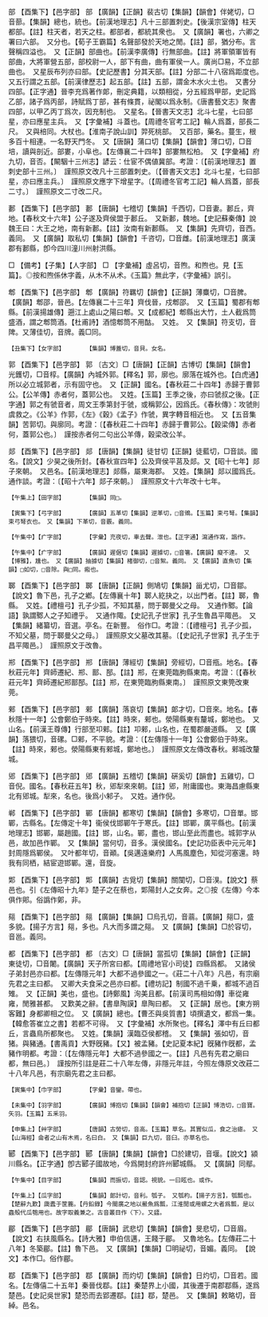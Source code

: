 <!-- { "loadSidebar": true } -->
部	【酉集下】【邑字部】	部	【廣韻】【正韻】裴古切【集韻】【韻會】伴姥切，□音蔀。【集韻】總也，統也。【前漢地理志】凡十三部置刺史。【後漢宗室傳】柱天都部。【註】柱天者，若天之柱。都部者，都統其衆也。　又【廣韻】署也，六卿之署曰六部。　又分也。【荀子王霸篇】名聲部發於天地之閒。【註】部，猶分布。言聲稱四溢也。　又【正韻】部曲也。【前漢李廣傳】行無部曲。【註】將軍領軍皆有部曲，大將軍營五部，部校尉一人，部下有曲，曲有軍侯一人。廣尚□易，不立部曲也。　又星辰布列亦曰部。【史記歷書】分其天部。【註】分部二十八宿爲距度也。　又五行謂之五部。【前漢律歷志】起五部。【註】五部，謂金木水火土也。　又書分四部。【正字通】晉李充爲著作郞，刪定典籍，以類相從，分五經爲甲部，史記爲乙部，諸子爲丙部，詩賦爲丁部，甚有條貫，祕閣以爲永制。《唐書藝文志》聚書四部，以甲乙丙丁爲次，因充制也。　又星名。【晉書天文志】北斗七星，七曰部星，亦曰應星主兵。　又【字彙補】斗蓋也。【周禮冬官考工記】輪人爲蓋，部長二尺。　又與棓同。大杖也。【淮南子說山訓】羿死桃部。　又百部，藥名。蔓生，根多百十相連。一名野天門冬。　又【唐韻】蒲口切【集韻】【韻會】薄口切，□音培，讀與剖近。部婁，小阜也。【左傳襄二十四年】部婁無松柏。　又【字彙補】府九切，音否。【闞駰十三州志】諺云：仕宦不偶値冀部。考證：〔【前漢地理志】置刺史部十三州。〕　謹照原文改凡十三部置刺史。〔【晉書天文志】北斗七星，七曰部星，亦曰應主兵。〕　謹照原文應字下增星字。〔【周禮冬官考工記】輪人爲蓋，部長二寸。〕　謹照原文二寸改二尺。 

郪	【酉集下】【邑字部】	郪	【唐韻】七稽切【集韻】千西切，□音妻。郪丘，齊地。【春秋文十六年】公子遂及齊侯盟于郪丘。　又新郪，魏地。【史記蘇秦傳】說魏王曰：大王之地，南有新郪。【註】汝南有新郪縣。　又【集韻】先齊切，音西。義同。　又【廣韻】取私切【集韻】【韻會】千咨切，□音雌。【前漢地理志】廣漢郡有郪縣，卽今四川潼川州射洪縣。

□	【備考】【子集】【人字部】	□	【字彙補】虛呂切，音煦。和煦也。見【玉篇】。◎按和煦係休字義，从木不从术。《玉篇》無此字，《字彙補》誤引。

郫	【酉集下】【邑字部】	郫	【廣韻】符羈切【韻會】【正韻】薄麋切，□音脾。【廣韻】郫邵，晉邑。【左傳襄二十三年】齊伐晉，戍郫邵。　又【玉篇】蜀郡有郫縣。【前漢揚雄傳】遡江上處山之陽曰郫。又【成都紀】郫縣出大竹，土人截爲筒盛酒，謂之郫筒酒。【杜甫詩】酒憶郫筒不用酤。　又姓。　又【集韻】符支切，音陴。又薄佳切，音牌。義□同。

	【丑集下】【女字部】		【集韻】博蓋切，音貝。女名。

郭	【酉集下】【邑字部】	郭	〔古文〕□【唐韻】【正韻】古博切【集韻】【韻會】光鑊切，□音椁。【廣韻】內城外郭。【釋名】郭，廓也。廓落在城外也。【白虎通】所以必立城郭者，示有固守也。　又【正韻】國名。【春秋莊二十四年】赤歸于曹郭公。【公羊傳】赤者何，蓋郭公也。　又姓。【玉篇】王季之後，亦曰虢叔之後。【正字通】郭之有虢音者，周文王季第封于虢，或稱郭公，因爲氏。《春秋傳》：攻虢則虞救之。《公羊》作郭，《左》《穀》《孟子》作虢，異字轉音相近也。　又【五音集韻】苦郭切。與廓同。考證：〔【春秋莊二十四年】赤歸于曹郭公。【穀梁傳】赤者何，蓋郭公也。〕　謹按赤者何二句出公羊傳，穀梁改公羊。 

郯	【酉集下】【邑字部】	郯	【唐韻】【集韻】徒甘切【正韻】徒藍切，□音談。國名。【說文】少昊之後所封。【春秋宣四年】公及齊侯平莒及郯。又【昭十七年】郯子來朝。　又邑名。【前漢地理志】郯縣，屬東海郡。　又姓。【集韻】郯以國爲氏。通作談。考證：〔【昭十六年】郯子來朝。〕　謹照原文十六年改十七年。 

	【午集上】【田字部】		【集韻】同□。

	【寅集下】【弓字部】		【廣韻】五革切【集韻】逆革切，□音鶂。【玉篇】束弓弩。【集韻】束弓弩衣也。　又【集韻】下革切，音覈。義同。

	【午集中】【疒字部】		【字彙】充夜切，車去聲。泄也。【正字通】瀉通作寫，譌作。

	【午集中】【疒字部】		【廣韻】遲倨切【集韻】遲據切，□音箸。【廣韻】癡不達。　又【博雅】，尰也。　又【廣韻】抽據切【集韻】楮御切，□音絮。義同。　又【廣韻】直魚切【集韻】□如切，□音除。與□同。瘢也。

郰	【酉集下】【邑字部】	郰	【唐韻】【正韻】側鳩切【集韻】甾尤切，□音鄒。【說文】魯下邑，孔子之鄕。【左傳襄十年】郰人紇抉之，以出門者。【註】郰，魯縣。　又姓。【禮檀弓】孔子少孤，不知其墓，問于郰曼父之母。　又通作鄹。【論語】孰謂鄹人之子知禮乎。　又通作陬。【史記孔子世家】孔子生魯昌平陬邑。　又【集韻】緒纂切，音選。亭名。在新豐。　俗作□。考證：〔【禮檀弓】孔子少孤，不知父墓，問于郰曼父之母。〕　謹照原文父墓改其墓。〔【史記孔子世家】孔子生于昌平陬邑。〕　謹照原文于改魯。 

郱	【酉集下】【邑字部】	郱	【唐韻】薄經切【集韻】旁經切，□音甁。地名。【春秋莊元年】齊師遷紀、郱、鄑、郚。【註】郱，在東莞臨朐縣東南。考證：〔【春秋莊元年】齊師遷紀郱鄑郚。【註】郱，在東筦臨朐縣東南。〕　謹照原文東筦改東莞。 

郲	【酉集下】【邑字部】	郲	【廣韻】落哀切【集韻】郞才切，□音來。地名。【春秋隱十一年】公會鄭伯于時來。【註】時來，郲也。滎陽縣東有釐城，鄭地也。　又山名。【前漢王尊傳】行部至卭郲。【註】卭郲，山名也，在蜀郡嚴道縣。　又【廣韻】落猥切，音磥。□郲，不平貌。考證：〔【左傳隱十一年】公會鄭伯于時來。【註】時來，郲也。滎陽縣東有郲城，鄭地也。〕　謹照原文左傳改春秋。郲城改釐城。 

郳	【酉集下】【邑字部】	郳	【廣韻】五稽切【集韻】硏奚切【韻會】五雞切，□音倪。國名。【春秋莊五年】秋，郳犁來來朝。【註】郳，附庸國也。東海昌慮縣東北有郳城。犁來，名也。後爲小邾子。　又姓。通作倪。

郸	【酉集下】【邑字部】	鄲	【唐韻】都寒切【集韻】【韻會】多寒切，□音單。邯鄲，古縣名。【左傳定十年】衞侯伐邯鄲午于寒氏。【註】邯鄲，廣平縣也。【前漢地理志】邯鄲，屬趙國。【註】邯，山名。鄲，盡也，邯山至此而盡也。城郭字从邑，故加邑作鄲。　又【集韻】當何切，音多。漢侯國名。【史記功臣表中元元年】封周隱爲鄲侯。　又叶都年切，音顚。【吳邁遠樂府】人馬風塵色，知從河塞還。時我有同栖，結宦遊邯鄲。還，音旋。

郹	【酉集下】【邑字部】	郹	【廣韻】古覓切【集韻】關闃切，□音湨。【說文】蔡邑也。引《左傳昭十九年》楚子之在蔡也，郹陽封人之女奔。之◎按《左傳》今本俱作郥。俗譌作鄓，非。

郺	【酉集下】【邑字部】	郺	【廣韻】【集韻】□烏孔切，音蓊。【廣韻】郺□，盛多貌。【揚子方言】郺，多也。凡大而多謂之郺。　又【廣韻】【集韻】□於容切，音邕。義同。

都	【酉集下】【邑字部】	都	〔古文〕□【唐韻】當孤切【集韻】【韻會】【正韻】東徒切，□音闍。【廣韻】天子所宮曰都。【周禮地官小司徒】四縣爲都。　又諸侯子弟封邑亦曰都。【左傳隱元年】大都不過參國之一。《莊二十八年》凡邑，有宗廟先君之主曰都。　又卿大夫食采之邑亦曰都。【禮坊記】制國不過千乗，都城不過百雉。　又【正韻】美也，盛也。【詩鄭風】洵美且都。【前漢司馬相如傳】車從雍雍，閒雅甚都。　又歎美之辭。【書臯陶謨】臯陶曰都。　又【正韻】居也。【東方朔客難】身都卿相之位。　又【廣韻】總也。【曹丕與吳質書】頃撰遺文，都爲一集。【韓愈答崔立之書】若都不可得。　又【字彙補】水所聚也。【釋名】澤中有丘曰都丘，言蟲鳥所都聚也。　又姓。【集韻】漢臨亞侯都稽。　又【集韻】張如切，音猪。與豬通。【書禹貢】大野旣豬。【又】被孟豬。【史記夏本紀】旣豬作旣都，孟豬作明都。考證：〔【左傳隱元年】大都不過參國之一。【註】凡邑有先君之廟曰都，無曰邑。〕　謹按所引註是莊二十八年左傳，非隱元年註，今照左傳原文改莊二十八年凡邑，有宗廟先君之主曰都。 

	【寅集中】【巾字部】		【字彙】音鑾。帶也。

	【未集中】【羽字部】		【廣韻】博抱切【集韻】【韻會】補抱切【正韻】博浩切，□音寶。矢羽。【玉篇】五釆羽。

	【申集上】【艸字部】		【唐韻】古勞切，音高。【玉篇】草名。其實似瓜，食之治瘧。　又【山海經】侖者之山有木焉，名曰白。　又【集韻】巨九切，音臼。亦草名也。

郾	【酉集下】【邑字部】	郾	【唐韻】【集韻】【韻會】□於建切，音堰。【說文】潁川縣名。【正字通】卽古郾子國故地，今爲開封府許州郾城縣。　又【廣韻】同鄢。

	【午集中】【目字部】		【集韻】而振切，音認。視貌。一曰眩也。或作。

	【午集上】【瓜字部】		【集韻】郞計切，音利。瓠子。　又瓠杓。【揚子方言】，瓠瓢也。【楚辭九歎】瓟蠹于筐簏。【丹鉛錄】今閩廣之地以鱟魚爲瓢，江淮閒或用螺之大者爲瓢，是以蟲殻代瓜匏用也。故字取義兼之。古音叢目作〈下〉。又瓥。

郿	【酉集下】【邑字部】	郿	【唐韻】武悲切【集韻】【韻會】旻悲切，□音眉。【說文】右扶風縣名。【詩大雅】申伯信邁，王餞于郿。　又魯地名。【左傳莊二十八年】冬築郿。【註】魯下邑。　又【廣韻】【集韻】□明祕切，音媚。義同。　【說文】本作□。俗作郿。

鄀	【酉集下】【邑字部】	鄀	【廣韻】而灼切【集韻】【韻會】日灼切，□音若。國名。【左傳僖二十五年】秦晉伐鄀。【註】秦楚界上小國，其後遷于南郡鄀縣，遂爲楚邑。【史記吳世家】楚恐而去郢遷鄀。【註】鄀，楚邑。　又【集韻】敕略切，音綽。邑名。


